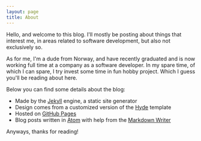 ```yaml
---
layout: page
title: About
---
```


Hello, and welcome to this blog. I'll mostly be posting about things that interest me, in areas
related to software development, but also not exclusively so.

As for me, I'm a dude from Norway, and have recently graduated and is now working full time at a company as a software developer. In my spare time, of which I can spare, I try invest some time in fun hobby project. Which I guess you'll be reading about here.

Below you can find some details about the blog:

* Made by the [Jekyll](https://github.com/jekyll/jekyll) engine, a static site generator
* Design comes from a customized version of the [Hyde](https://github.com/poole/hyde) template
* Hosted on [GitHub Pages](https://pages.github.com/)
* Blog posts written in [Atom](https://atom.io/) with help from the [Markdown Writer](https://atom.io/packages/markdown-writer)

Anyways, thanks for reading!
